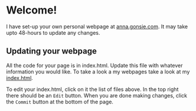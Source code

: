 # Welcome!

I have set-up your own personal webpage at [anna.gonsie.com](http://anna.gonsie.com).
It may take upto 48-hours to update any changes.

## Updating your webpage

All the code for your page is in index.html.
Update this file with whatever information you would like. 
To take a look a my webpages take a look at my [index.html](http://github.com/gonsie/gonsie.github.com).

To edit your index.html, click on it the list of files above.
In the top right there should be an `Edit` button.
When you are done making changes, click the `Commit` button at the bottom of the page.
